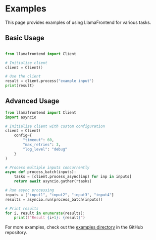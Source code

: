 # Examples

This page provides examples of using LlamaFrontend for various tasks.

## Basic Usage

```python

from llamafrontend import Client

# Initialize client
client = Client()

# Use the client
result = client.process("example input")
print(result)
```

## Advanced Usage

```python
from llamafrontend import Client
import asyncio

# Initialize client with custom configuration
client = Client(
    config={
        "timeout": 60,
        "max_retries": 3,
        "log_level": "debug"
    }
)

# Process multiple inputs concurrently
async def process_batch(inputs):
    tasks = [client.process_async(inp) for inp in inputs]
    return await asyncio.gather(*tasks)

# Run async processing
inputs = ["input1", "input2", "input3", "input4"]
results = asyncio.run(process_batch(inputs))

# Print results
for i, result in enumerate(results):
    print(f"Result {i+1}: {result}")
```

For more examples, check out the [examples directory](https://github.com/llamasearchai/llamafrontend/tree/main/examples) in the GitHub repository.
